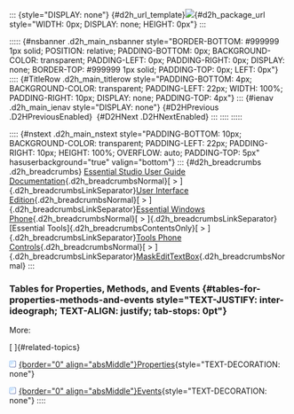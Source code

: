 ::: {style="DISPLAY: none"}
[](ms-xhelp:///?Id=d2h_url_template){#d2h_url_template}![](!package_url!){#d2h_package_url style="WIDTH: 0px; DISPLAY: none; HEIGHT: 0px"}
:::

::::: {#nsbanner .d2h_main_nsbanner style="BORDER-BOTTOM: #999999 1px solid; POSITION: relative; PADDING-BOTTOM: 0px; BACKGROUND-COLOR: transparent; PADDING-LEFT: 0px; PADDING-RIGHT: 0px; DISPLAY: none; BORDER-TOP: #999999 1px solid; PADDING-TOP: 0px; LEFT: 0px"}
:::: {#TitleRow .d2h_main_titlerow style="PADDING-BOTTOM: 4px; BACKGROUND-COLOR: transparent; PADDING-LEFT: 22px; WIDTH: 100%; PADDING-RIGHT: 10px; DISPLAY: none; PADDING-TOP: 4px"}
::: {#ienav .d2h_main_ienav style="DISPLAY: none"}
[](ms-xhelp:///?Id=badae4e8-6b8c-4902-8597-c15633494777){#D2HPrevious .D2HPreviousEnabled}  [](ms-xhelp:///?Id=e1950d71-6956-4862-8312-071169826c87){#D2HNext .D2HNextEnabled}
:::
::::
:::::

:::: {#nstext .d2h_main_nstext style="PADDING-BOTTOM: 10px; BACKGROUND-COLOR: transparent; PADDING-LEFT: 22px; PADDING-RIGHT: 10px; HEIGHT: 100%; OVERFLOW: auto; PADDING-TOP: 5px" hasuserbackground="true" valign="bottom"}
::: {#d2h_breadcrumbs .d2h_breadcrumbs}
[Essential Studio User Guide Documentation](ms-xhelp:///?Id=12457748-09e3-4d74-a240-8e049cedf030){.d2h_breadcrumbsNormal}[ \> ]{.d2h_breadcrumbsLinkSeparator}[User Interface Edition](ms-xhelp:///?Id=c29296b7-531c-413b-a0ec-488ca1f7f669){.d2h_breadcrumbsNormal}[ \> ]{.d2h_breadcrumbsLinkSeparator}[Essential Windows Phone](ms-xhelp:///?Id=5ea1999c-4eff-4775-b84e-407dc825f555){.d2h_breadcrumbsNormal}[ \> ]{.d2h_breadcrumbsLinkSeparator}[Essential Tools]{.d2h_breadcrumbsContentsOnly}[ \> ]{.d2h_breadcrumbsLinkSeparator}[Tools Phone Controls](ms-xhelp:///?Id=785aeb70-aa68-45ce-9666-964f209e58fd){.d2h_breadcrumbsNormal}[ \> ]{.d2h_breadcrumbsLinkSeparator}[MaskEditTextBox](ms-xhelp:///?Id=badae4e8-6b8c-4902-8597-c15633494777){.d2h_breadcrumbsNormal}
:::

### Tables for Properties, Methods, and Events {#tables-for-properties-methods-and-events style="TEXT-JUSTIFY: inter-ideograph; TEXT-ALIGN: justify; tab-stops: 0pt"}

More:

[ ]{#related-topics}

[![](button.gif){border="0" align="absMiddle"}Properties](ms-xhelp:///?Id=8ab02d69-51e6-41e9-89d9-d7559da3720d){style="TEXT-DECORATION: none"}

[![](button.gif){border="0" align="absMiddle"}Events](ms-xhelp:///?Id=e144a1ef-ecad-4c96-905c-74ceb7d518ca){style="TEXT-DECORATION: none"}
::::
